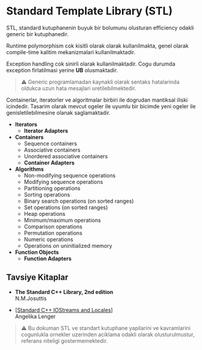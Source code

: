 # Standard Template Library (STL)

<!-- Ders 30 1:45 STL Giris -->

STL, standard kutuphanenin buyuk bir bolumunu olusturan efficiency odakli generic bir kutuphanedir.

Runtime polymorphism cok kisitli olarak olarak kullanilmakta, genel olarak compile-time kalitim mekanizmalari kullanilmaktadir.

Exception handling cok sinirli olarak kullanilmaktadir. Cogu durumda exception firlatilmasi yerine **UB** olusmaktadir.

> :warning: 
> Generic programlamadan kaynakli olarak sentaks hatalarinda oldukca uzun hata mesajlari uretilebilmektedir.

Containerlar, iteratorler ve algoritmalar birbiri ile dogrudan mantiksal iliski icindedir. Tasarim olarak mevcut ogeler ile uyumlu bir bicimde yeni ogeler ile genisletilebilmesine olanak saglamaktadir.

* **Iterators**  
  * **Iterator Adapters**  
* **Containers**  
  * Sequence containers  
  * Associative containers  
  * Unordered associative containers  
  * **Container Adapters**  
* **Algorithms**  
  * Non-modifying sequence operations
  * Modifying sequence operations
  * Partitioning operations
  * Sorting operations
  * Binary search operations (on sorted ranges)
  * Set operations (on sorted ranges)
  * Heap operations
  * Minimum/maximum operations
  * Comparison operations
  * Permutation operations
  * Numeric operations
  * Operations on uninitialized memory
* **Function Objects**  
  * **Function Adapters**  


## Tavsiye Kitaplar
* **The Standard C++ Library, 2nd edition**  
  N.M.Josuttis  

* [[Standard C++ IOStreams and Locales](http://www.angelikalanger.com/iostreams.html)]  
  Angelika Lenger  


> :warning: 
> Bu dokuman STL ve standart kutuphane yapilarini ve kavramlarini cogunlukla ornekler uzerinden aciklama odakli olarak olusturulmustur, referans niteligi gostermemektedir.
